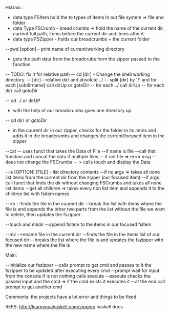 HsUnix :

- data type FSItem hold the to types of items in out file system => file and folder 
- data Type FSCrumb - bread crumbs => hold the name of the current dir, current full path, items before the current dir and items after it
- data type FSZipper - holds our breadcrumbs + the current folder

--pwd [option] - print name of current/working directory
- gets the path data from the breadcrubs form the zipper passed to the function 

-- TODO: fix it for relative path
-- cd [dir] - Change the shell working directory.
-- [dir] - relative dir/ and absolute ../
-- split [dir] by '/' and for each [subdirname] call dirUp or gotoDir
-- for each ../ call dirUp
-- for each dir/ call gotoDir

-- cd ../ or dirUP
- with the help of our breadcrumbs goes one directory up 

-- cd dir/ or gotoDir 
- in the cuurent dir in our zipper, checks for the folder in its items and adds it in the breadcrumbs and changes the current/focused item in the zipper

--cat
-- uses funct that takes the Data of File 
--if name is file 
--call that function and concat the data if multiple files 
-- if not file => error msg
-- does not change the FSCrumbs
-- > calls touch and display the Data

--ls [OPTION] [FILE] - list directory contents
--if no args => takes all none list items from the current dir from the zipper (our focused item)
--if args call funct that finds the dir without changing FSCrumbs and takes all none list items
--get all children => takes every non list item and appends it to the children list with fsitem names 

--rm 
--finds the file in the cuurent dir
--break the list with items where the file is and appends the other two parts from the list without the file we want to delete, then updates the fszipper

--touch and mkdir
--append fsitem to the items in our focused fsitem

--mv 
--rename file in the current dir 
--finds the file in the items list of our focused dir
--breaks the list where the file is and updates the fszipper with the new name where the file is

Main:

--initialize our fszipper 
--calls prompt to get cmd and passes to it the fszipper to be updated after executing every cmd
--prompt wait for input from the console if is not nothing calls execute
--execute checks the passed input and the cmd => if the cmd exists it executes it 
--at the end call prompt to get another cmd


Comments:
the projects have a lot error and things to be fixed 

REFS: 
http://learnyouahaskell.com/zippers
haskell docs
